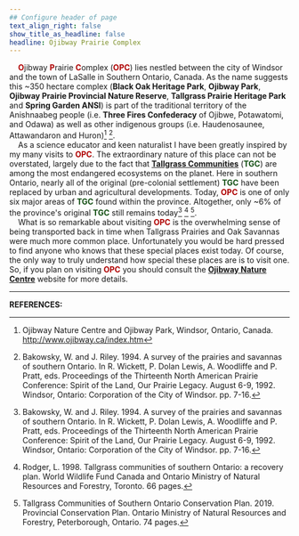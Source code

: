```yaml
---
## Configure header of page
text_align_right: false
show_title_as_headline: false
headline: Ojibway Prairie Complex
---
```


<style type="text/css">
#Dred { font-weight: bold; color: rgb(175, 0, 0); }
#Gold { font-weight: bold; color: rgb(230, 190, 0); }
#Fgr { font-weight: bold; color: rgb(20, 80, 20); }
#Blue { font-weight: bold; color: blue; }
</style>

<!-- this is a subheadline -->
&nbsp; &nbsp; <span id="Dred">O</span>jibway <span id="Dred">P</span>rairie <span id="Dred">C</span>omplex (<span id="Dred">OPC</span>) lies nestled between the city of Windsor and the town of LaSalle in Southern Ontario, Canada. As the name suggests this ~350 hectare complex (**Black Oak Heritage Park**, **Ojibway Park**, **Ojibway Prairie Provincial Nature Reserve**, **Tallgrass Prairie Heritage Park** and **Spring Garden ANSI**) is part of the traditional territory of the Anishnaabeg people (i.e. **Three Fires Confederacy** of Ojibwe, Potawatomi, and Odawa) as well as other indigenous groups (i.e. Haudenosaunee, Attawandaron and Huron)[^1] [^2].  
&nbsp; &nbsp; As a science educator and keen naturalist I have been greatly inspired by my many visits to <span id="Dred">OPC</span>. The extraordinary nature of this place can not be overstated, largely due to the fact that **[Tallgrass Communities](https://tallgrassontario.org/wp-site/)** (<span id="Fgr">TGC</span>) are among the most endangered ecosystems on the planet. Here in southern Ontario, nearly all of the original (pre-colonial settlement) <span id="Fgr">TGC</span> have been replaced by urban and agricultural developments. Today, <span id="Dred">OPC</span> is one of only six major areas of <span id="Fgr">TGC</span> found within the province. Altogether, only ~6% of the province's original <span id="Fgr">TGC</span> still remains today[^2] [^3] [^4].  
&nbsp; &nbsp; What is so remarkable about visiting <span id="Dred">OPC</span> is the overwhelming sense of being transported back in time when Tallgrass Prairies and Oak Savannas were much more common place. Unfortunately you would be hard pressed to find anyone who knows that these special places exist today. Of course, the only way to truly understand how special these places are is to visit one. So, if you plan on visiting <span id="Dred">OPC</span> you should consult the **[Ojibway Nature Centre](https://www.ojibway.ca/index.htm)** website for more details.  

---

**REFERENCES:**  
[^1]: Ojibway Nature Centre and Ojibway Park, Windsor, Ontario, Canada.
http://www.ojibway.ca/index.htm

[^2]: Bakowsky, W. and J. Riley. 1994. A survey of the prairies and savannas of southern Ontario. In R. Wickett, P. Dolan Lewis, A. Woodliffe and P. Pratt, eds. Proceedings of the Thirteenth North American Prairie Conference: Spirit of the Land, Our Prairie Legacy. August 6-9, 1992. Windsor, Ontario: Corporation of the City of Windsor. pp. 7-16.

[^3]: Rodger, L. 1998. Tallgrass communities of southern Ontario: a recovery plan. World Wildlife Fund Canada and Ontario Ministry of Natural Resources and Forestry, Toronto. 66 pages. 

[^4]: Tallgrass Communities of Southern Ontario Conservation Plan. 2019. Provincial Conservation Plan. Ontario Ministry of Natural Resources and Forestry, Peterborough, Ontario. 74 pages.

